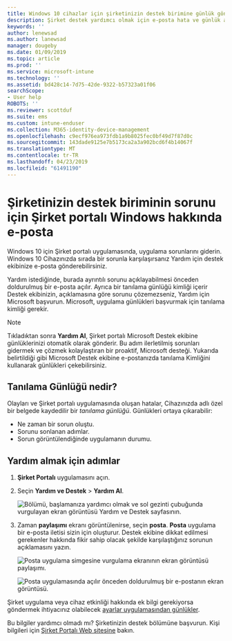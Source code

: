```yaml
---
title: Windows 10 cihazlar için şirketinizin destek birimine günlük gönderme | Microsoft Docs
description: Şirket destek yardımcı olmak için e-posta hata ve günlük ayrıntıları uygulama sorunlarını düzeltme
keywords: ''
author: lenewsad
ms.author: lanewsad
manager: dougeby
ms.date: 01/09/2019
ms.topic: article
ms.prod: ''
ms.service: microsoft-intune
ms.technology: ''
ms.assetid: bd428c14-7d75-42de-9322-b57323a01f06
searchScope:
- User help
ROBOTS: ''
ms.reviewer: scottduf
ms.suite: ems
ms.custom: intune-enduser
ms.collection: M365-identity-device-management
ms.openlocfilehash: c9ecf976ea973fdb1a9b8025fec0bf49d7f87d0c
ms.sourcegitcommit: 143dade9125e7b5173ca2a3a902bcd6f4b14067f
ms.translationtype: MT
ms.contentlocale: tr-TR
ms.lasthandoff: 04/23/2019
ms.locfileid: "61491190"
---
```

# <a name="email-your-company-support-about-problem-from-company-portal-for-windows"></a>Şirketinizin destek biriminin sorunu için Şirket portalı Windows hakkında e-posta

Windows 10 için Şirket portalı uygulamasında, uygulama sorunlarını giderin. Windows 10 Cihazınızda sırada bir sorunla karşılaşırsanız Yardım için destek ekibinize e-posta gönderebilirsiniz. 

Yardım istediğinde, burada ayrıntılı sorunu açıklayabilmesi önceden doldurulmuş bir e-posta açılır. Ayrıca bir tanılama günlüğü kimliği içerir Destek ekibinizin, açıklamasına göre sorunu çözemezseniz, Yardım için Microsoft başvurun. Microsoft, uygulama günlükleri başvurmak için tanılama kimliği gerekir.   


> [!Note]       
> Tıkladıktan sonra **Yardım Al**, Şirket portalı Microsoft Destek ekibine günlüklerinizi otomatik olarak gönderir. Bu adım ilerletilmiş sorunları gidermek ve çözmek kolaylaştıran bir proaktif, Microsoft desteği. Yukarıda belirtildiği gibi Microsoft Destek ekibine e-postanızda tanılama Kimliğini kullanarak günlükleri çekebilirsiniz.  

## <a name="what-is-a-diagnostic-log"></a>Tanılama Günlüğü nedir?

Olayları ve Şirket portalı uygulamasında oluşan hatalar, Cihazınızda adlı özel bir belgede kaydedilir bir _tanılama günlüğü_. Günlükleri ortaya çıkarabilir:  
* Ne zaman bir sorun oluştu.  
* Sorunu sonlanan adımlar.  
* Sorun görüntülendiğinde uygulamanın durumu.   

## <a name="steps-to-get-help"></a>Yardım almak için adımlar  

1. **Şirket Portalı** uygulamasını açın.
2. Seçin **Yardım ve Destek** > **Yardım Al**.  

   ![Bölümü, başlamanıza yardımcı olmak ve sol gezinti çubuğunda vurgulayan ekran görüntüsü Yardım ve Destek sayfasının.](./media/1812_UCP_Help_Support_Get_Help_Logs.png)    

3. Zaman **paylaşımı** ekranı görüntülenirse, seçin **posta**. **Posta** uygulama bir e-posta iletisi sizin için oluşturur. Destek ekibine dikkat edilmesi gerekenler hakkında fikir sahip olacak şekilde karşılaştığınız sorunun açıklamasını yazın.  

   ![Posta uygulama simgesine vurgulama ekranının ekran görüntüsü paylaşımı.](./media/1811_Mail_Logs_Windows_CPapp.png)  


   ![Posta uygulamasında açılır önceden doldurulmuş bir e-postanın ekran görüntüsü.](./media/1811_Get_Help_Email_Windows_CPapp.png)  

Şirket uygulama veya cihaz etkinliği hakkında ek bilgi gerekiyorsa göndermek ihtiyacınız olabilecek [ayarlar uygulamasından günlükler](send-logs-to-your-it-admin-settings-windows.md).  

Bu bilgiler yardımcı olmadı mı? Şirketinizin destek bölümüne başvurun. Kişi bilgileri için [Şirket Portalı Web sitesine](https://go.microsoft.com/fwlink/?linkid=2010980) bakın.  
